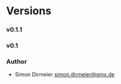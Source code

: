 Versions
========

### v0.1.1


### v0.1


### Author

* Simon Dirmeier <a href="mailto:simon.dirmeier@gmx.de">simon.dirmeier@gmx.de</a>
